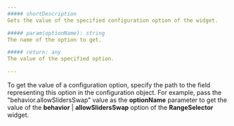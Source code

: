 ```yaml
---
##### shortDescription
Gets the value of the specified configuration option of the widget.

##### param(optionName): string
The name of the option to get.

##### return: any
The value of the specified option.

---
```

To get the value of a configuration option, specify the path to the field representing this option in the configuration object. For example, pass the "behavior.allowSlidersSwap" value as the **optionName** parameter to get the value of the **behavior** | **allowSlidersSwap** option of the **RangeSelector** widget.